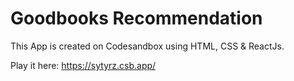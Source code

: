 # Goodbooks Recommendation

This App is created on Codesandbox using HTML, CSS & ReactJs.

Play it here: https://sytyrz.csb.app/